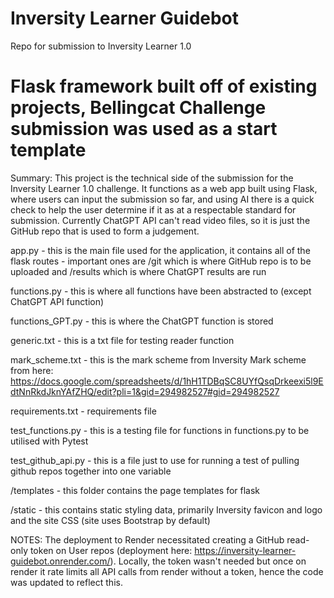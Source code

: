 # Inversity Learner Guidebot
 Repo for submission to Inversity Learner 1.0

# Flask framework built off of existing projects, Bellingcat Challenge submission was used as a start template

Summary: This project is the technical side of the submission for the Inversity Learner 1.0 challenge. It functions as a web app built using Flask, where users can input the submission so far, and using AI there is a quick check to help the user determine if it as at a respectable standard for submission. Currently ChatGPT API can't read video files, so it is just the GitHub repo that is used to form a judgement.

app.py - this is the main file used for the application, it contains all of the flask routes - important ones are /git which is where GitHub repo is to be uploaded and /results which is where ChatGPT results are run

functions.py - this is where all functions have been abstracted to (except ChatGPT API function)

functions_GPT.py - this is where the ChatGPT function is stored

generic.txt - this is a txt file for testing reader function

mark_scheme.txt - this is the mark scheme from Inversity
Mark scheme from here: https://docs.google.com/spreadsheets/d/1hH1TDBqSC8UYfQsqDrkeexi5l9EdtNnRkdJknYAfZHQ/edit?pli=1&gid=294982527#gid=294982527

requirements.txt - requirements file

test_functions.py - this is a testing file for functions in functions.py to be utilised with Pytest

test_github_api.py - this is a file just to use for running a test of pulling github repos together into one variable

/templates - this folder contains the page templates for flask

/static - this contains static styling data, primarily Inversity favicon and logo and the site CSS (site uses Bootstrap by default)

NOTES: The deployment to Render necessitated creating a GitHub read-only token on User repos (deployment here: https://inversity-learner-guidebot.onrender.com/). Locally, the token wasn't needed but once on render it rate limits all API calls from render without a token, hence the code was updated to reflect this.